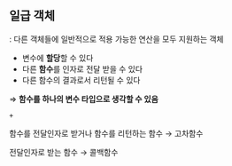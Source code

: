 ## 일급 객체

: 다른 객체들에 일반적으로 적용 가능한 연산을 모두 지원하는 객체

- 변수에 **할당**할 수 있다
- 다른 **함수**를 인자로 전달 받을 수 있다
- 다른 함수의 결과로서 리턴될 수 있다

⇒ **함수를 하나의 변수 타입으로 생각할 수 있음**

`+`

함수를 전달인자로 받거나 함수를 리턴하는 함수 → 고차함수

전달인자로 받는 함수 → 콜백함수